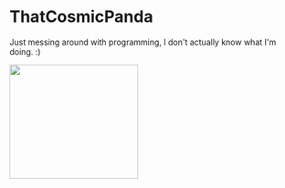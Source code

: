 # ThatCosmicPanda

Just messing around with programming, I don't actually know what I'm doing. :)

<img src="https://i.imgur.com/VMM9SnO.png" width="225" height="200" />

